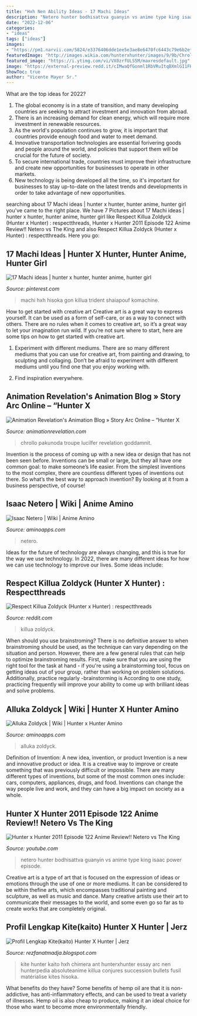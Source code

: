 ```yaml
---
title: "Hxh Nen Ability Ideas - 17 Machi Ideas"
description: "Netero hunter bodhisattva guanyin vs anime type king isaac power episode"
date: "2022-12-06"
categories:
- "ideas"
tags: ["ideas"]
images:
- "https://pm1.narvii.com/5824/e3376406dde1ee5e3ae8e6470fc6443c79e6b2ef_hq.jpg"
featuredImage: "http://images.wikia.com/hunterxhunter/images/9/9b/Chrollo_and_Pakunoda.png"
featured_image: "https://i.ytimg.com/vi/VX0zrfULS5M/maxresdefault.jpg"
image: "https://external-preview.redd.it/cIMwaQfGonml1RbVRuItqBXmlGI1FH_SRwCoaqSGAc0.jpg?auto=webp&amp;s=0fffd6702aa4cc2801e9b6cd2deb2b5ca6e9ad7d"
ShowToc: true
author: "Vicente Mayer Sr."
---
```



What are the top ideas for 2022?
1. The global economy is in a state of transition, and many developing countries are seeking to attract investment and innovation from abroad.
2. There is an increasing demand for clean energy, which will require more investment in renewable resources.
3. As the world's population continues to grow, it is important that countries provide enough food and water to meet demand.
4. Innovative transportation technologies are essential forivering goods and people around the world, and policies that support them will be crucial for the future of society.
5. To secure international trade, countries must improve their infrastructure and create new opportunities for businesses to operate in other markets.
6. New technology is being developed all the time, so it's important for businesses to stay up-to-date on the latest trends and developments in order to take advantage of new opportunities.

	

		
searching about 17 Machi ideas | hunter x hunter, hunter anime, hunter girl you've came to the right place. We have 7 Pictures about 17 Machi ideas | hunter x hunter, hunter anime, hunter girl like Respect Killua Zoldyck (Hunter x Hunter) : respectthreads, Hunter x Hunter 2011 Episode 122 Anime Review!! Netero vs The King and also Respect Killua Zoldyck (Hunter x Hunter) : respectthreads. Here you go:
		
    
## 17 Machi Ideas | Hunter X Hunter, Hunter Anime, Hunter Girl

<img loading=lazy src="https://i.pinimg.com/474x/5e/a9/c3/5ea9c3d356b8ce7b0571fe001f12f098.jpg" onerror="this.onerror=null;this.src='https://tse2.mm.bing.net/th?id=OIP.tTfMi-VcqHEoPpN9cTWSVAAAAA&amp;pid=15.1';" alt="17 Machi ideas | hunter x hunter, hunter anime, hunter girl">

_Source: pinterest.com_

>machi hxh hisoka gon killua trident shaiapouf komachine. 

	

How to get started with creative art
Creative art is a great way to express yourself. It can be used as a form of self-care, or as a way to connect with others. There are no rules when it comes to creative art, so it’s a great way to let your imagination run wild. If you’re not sure where to start, here are some tips on how to get started with creative art.
1. Experiment with different mediums. There are so many different mediums that you can use for creative art, from painting and drawing, to sculpting and collaging. Don’t be afraid to experiment with different mediums until you find one that you enjoy working with.

2. Find inspiration everywhere.

    
## Animation Revelation&#039;s Animation Blog » Story Arc Online – “Hunter X

<img loading=lazy src="http://images.wikia.com/hunterxhunter/images/9/9b/Chrollo_and_Pakunoda.png" onerror="this.onerror=null;this.src='https://tse3.mm.bing.net/th?id=OIP.dHgGQOyKCgqTbCzI38SzuwHaEK&amp;pid=15.1';" alt="Animation Revelation&#039;s Animation Blog » Story Arc Online – “Hunter X">

_Source: animationrevelation.com_

>chrollo pakunoda troupe lucilfer revelation goddamnit. 

	

Invention is the process of coming up with a new idea or design that has not been seen before. Inventions can be small or large, but they all have one common goal: to make someone’s life easier. From the simplest inventions to the most complex, there are countless different types of inventions out there. So what’s the best way to approach invention? By looking at it from a business perspective, of course!

    
## Isaac Netero | Wiki | Anime Amino

<img loading=lazy src="https://pm1.narvii.com/5824/e3376406dde1ee5e3ae8e6470fc6443c79e6b2ef_hq.jpg" onerror="this.onerror=null;this.src='https://tse4.mm.bing.net/th?id=OIP.4SqM0njRsvc417XSMSalLQHaEK&amp;pid=15.1';" alt="Isaac Netero | Wiki | Anime Amino">

_Source: aminoapps.com_

>netero. 

	

Ideas for the future of technology are always changing, and this is true for the way we use technology. In 2022, there are many different ideas for how we can use technology to improve our lives. Some ideas include: 

    
## Respect Killua Zoldyck (Hunter X Hunter) : Respectthreads

<img loading=lazy src="https://external-preview.redd.it/cIMwaQfGonml1RbVRuItqBXmlGI1FH_SRwCoaqSGAc0.jpg?auto=webp&amp;s=0fffd6702aa4cc2801e9b6cd2deb2b5ca6e9ad7d" onerror="this.onerror=null;this.src='https://tse4.mm.bing.net/th?id=OIP.RWKnzT8lGEoaGhwDVQzEBQHaEM&amp;pid=15.1';" alt="Respect Killua Zoldyck (Hunter x Hunter) : respectthreads">

_Source: reddit.com_

>killua zoldyck. 

	

When should you use brainstroming?
There is no definitive answer to when brainstroming should be used, as the technique can vary depending on the situation and person. However, there are a few general rules that can help to optimize brainstroming results. First, make sure that you are using the right tool for the task at hand - if you're using a brainstorming tool, focus on getting ideas out of your group, rather than working on problem solutions. Additionally, practice regularly -brainstorming is According to one study, practicing frequently will improve your ability to come up with brilliant ideas and solve problems.

    
## Alluka Zoldyck | Wiki | Hunter X Hunter Amino

<img loading=lazy src="https://pm1.narvii.com/7061/d8c34912b22b19833de37ce98ad5b5a7b0af8888r1-1072-1041v2_hq.jpg" onerror="this.onerror=null;this.src='https://tse3.mm.bing.net/th?id=OIP.gf6ctHaHZCAcFnkmeGA8vgHaHM&amp;pid=15.1';" alt="Alluka Zoldyck | Wiki | Hunter x Hunter Amino">

_Source: aminoapps.com_

>alluka zoldyck. 

	

Definition of Invention: A new idea, invention, or product
Invention is a new and innovative product or idea. It is a creative way to improve or create something that was previously difficult or impossible. There are many different types of inventions, but some of the most common ones include: cars, computers, appliances, drugs, and food. Inventions can change the way people live and work, and they can have a big impact on society as a whole.

    
## Hunter X Hunter 2011 Episode 122 Anime Review!! Netero Vs The King

<img loading=lazy src="https://i.ytimg.com/vi/VX0zrfULS5M/maxresdefault.jpg" onerror="this.onerror=null;this.src='https://tse1.mm.bing.net/th?id=OIP.kIcQFs-N6sAh-m5EVbN5lgHaEK&amp;pid=15.1';" alt="Hunter x Hunter 2011 Episode 122 Anime Review!! Netero vs The King">

_Source: youtube.com_

>netero hunter bodhisattva guanyin vs anime type king isaac power episode. 

	

Creative art is a type of art that is focused on the expression of ideas or emotions through the use of one or more mediums. It can be considered to be within thefine arts, which encompasses traditional painting and sculpture, as well as music and dance. Many creative artists use their art to communicate their messages to the world, and some even go so far as to create works that are completely original.

    
## Profil Lengkap Kite(kaito) Hunter X Hunter | Jerz

<img loading=lazy src="http://images4.wikia.nocookie.net/__cb20130602153824/hunterxhunter/images/f/f6/KiteRifle.png" onerror="this.onerror=null;this.src='https://tse1.mm.bing.net/th?id=OIP.0EvmBwRVjJg2sdFxI2N2GAHaJ8&amp;pid=15.1';" alt="Profil Lengkap Kite(kaito) Hunter X Hunter | Jerz">

_Source: rezfanatmadja.blogspot.com_

>kite hunter kaito hxh chimera ant hunterxhunter essay arc nen hunterpedia absoluteanime killua conjures succession bullets fusil matérialise kites hisoka. 

	

What benefits do they have?
Some benefits of hemp oil are that it is non-addictive, has anti-inflammatory effects, and can be used to treat a variety of illnesses. Hemp oil is also cheap to produce, making it an ideal choice for those who want to become more environmentally friendly.

